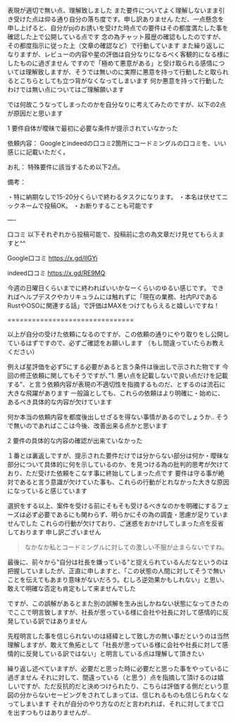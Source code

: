 表現が適切で無い点、理解致しました
また要件についてよく理解しないまま引き受けた点は仰る通り自分の落ち度です。申し訳ありません
ただ、一点懸念を申し上げると、自分がpjのお誘いを受けた時点での要件はその都度満たした事を確認した上で公開している点です
念の為チャット履歴の確認もしたのですが、その都度指示に従った上（文章の確認など）で行動しています
また繰り返しになりますが、レビューの内容や星の評価は自分なりになるべく客観的になる様にしたものに過ぎません
ですので「極めて悪意がある」と受け取られる感情については理解致しますが、そうでは無いのに実際に悪意を持って行動したと取られるとこちらとしても立つ背がなくなってしまいます
何か悪意を持って行動したわけでは無い点についてはご理解願います

では何故こうなってしまったのかを自分なりに考えてみたのですが、以下の2点が原因だと思います

1 要件自体が曖昧で最初に必要な条件が提示されていなかった

依頼内容：
Googleとindeedの口コミ2箇所にコードミングルの口コミを、いい感じに記載いただく。

お礼：
特殊要件に該当するため以下2点。

備考：

・特に納期なしで15-20分くらいで終わるタスクになります。
・本名は伏せてニックネームで投稿OK。
・お断りすることも可能です

—-

口コミ
以下それぞれから投稿可能で、投稿前に念の為文章だけ見せてもらえますと^^

Google口コミ
https://x.gd/IlGYi

indeed口コミ
https://x.gd/RE9MQ

今週の日曜日くらいまでに終わればいいかなーくらいのゆるい感じです。
できればヘルプデスクやカリキュラムには触れずに「現在の業務、社内PJであるRustやOSOに関連する話」で評価はMAXをつけてもらえると嬉しいですね！

===============================

以上が自分の受けた依頼になるのですが、この依頼の通りにやり取りをし公開しているはずですので、必ずご確認をお願いします
（もし間違っていたらお教えください）

例えば星評価を必ず5にする必要があると言う条件は後出しで示された物です
今回の修正依頼に関してもそうですが、”1. 悪い点を記載しないで良い点だけを記載する”、と言う依頼内容が表現の不適切性を指摘するものだ、とするのは流石に大きな飛躍があります
一般論としても、これらの依頼はより明確に・始めに、あるべき具体的な内容が欠けています

何か本当の依頼内容を都度後出しせざるを得ない事情があるのでしょうか..
そうで無いのであればここは今後、改善出来る点かと思います

2 要件の具体的な内容の確認が出来ていなかった

１番とは裏返しですが、提示された要件だけでは分からない部分は何か・曖昧な部分について具体的に何を示しているのか、を見つける為の批判的思考が欠けており、ただ受けた依頼をこなす事に終始してしまった点です
要件は守る事が絶対であると言う意識が欠けていた事も、これらの行動がとれなかった大きな原因になっていると感じています

選択をする以上、案件を受ける前にそもそも受けるべきなのかを明確にするフェーズは必ず必要であるにも関わらず、明らかにその為の調査・思慮が足りていませんでした
これらの行動が欠けており、ご迷惑をおかけしてしまった点を反省しております
申し訳ございません

> なかなか私とコードミングルに対しての激しい不服が止まらないですね。

最後に、前々から"自分は社長を嫌っている"と捉えられているんだなというのは把握していましたが、正直に申しますと、「この状態の人間に対してそうで無いことを伝えてもあまり意味がないだろう。むしろ逆効果かもしれない」と思い、敢えて明確な否定も肯定もして来ませんでした

ですが、この誤解があるとまた別の誤解を生み出しかねない状態になってきたのでここで明言致しますが、社長が思っている様に会社や社長に対して感情的に反発している訳ではありません

先程明言した事を信じられないのは経緯として致し方の無い事だというのは当然理解しますが、敢えて魚拓として「社長が思っている様に会社や社長に対して感情的に反発している訳ではない」と明言している点は理解して頂きたい

繰り返し述べていますが、必要だと思った時に必要だと思った事をやっているに過ぎません
それに対して、間違っている（と思う）点を指摘して頂けるのは嬉しいですが、ただ反抗的だと決めつけられたり、こちらは評価する側だという意図の分からないセービングをされてしまっては、信じれるものも信じられなくなってしまいます
それが自分のやり方なのだと言われれば、それに対してまで口を出すつもりはありませんが..